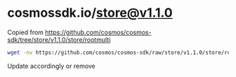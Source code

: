 # cosmossdk.io/store@v1.1.0

Copied from https://github.com/cosmos/cosmos-sdk/tree/store/v1.1.0/store/rootmulti

```bash
wget -nv https://github.com/cosmos/cosmos-sdk/raw/store/v1.1.0/store/rootmulti/{dbadapter,proof,proof_test,snapshot_test,store,store_test}.go
```

Update accordingly or remove
